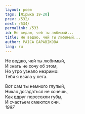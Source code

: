 ```yaml
---
layout: poem
tags: [Лірыка 19-20]
prev: /532/
next: /534/
permalink: /533
id: Не ведаю, чей ты любимый...
title: Не ведаю, чей ты любимый...
author: РАІСА БАРАВІКОВА
lang: ru
---
```



Не ведаю, чей ты любимый,  
И знать не хочу об этом,  
Но утро узнало незримо:  
Тебя я взяла у лета.  

Вот сам ты немного глупый,  
Никак догадаться не хочешь,  
Как вдруг пересохли губы,  
И счастьем смеются очи.  
*1997*  
